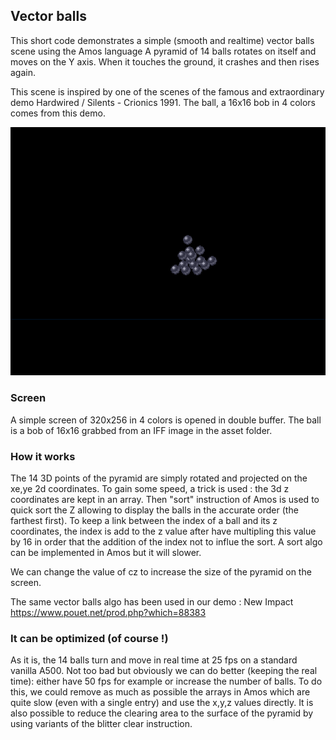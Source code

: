 ## Vector balls

This short code demonstrates a simple (smooth and realtime) vector balls scene using the Amos language
A pyramid of 14 balls rotates on itself and moves on the Y axis. When it touches the ground, it crashes and then rises again.

This scene is inspired by one of the scenes of the famous and extraordinary demo Hardwired / Silents - Crionics 1991.
The ball, a 16x16 bob in 4 colors comes from this demo.

![Basic vector balls](readImg/vectorBalls.png)

### Screen

A simple screen of 320x256 in 4 colors is opened in double buffer.
The ball is a bob of 16x16 grabbed from an IFF image in the asset folder.

### How it works

The 14 3D points of the pyramid are simply rotated and projected on the xe,ye 2d coordinates.
To gain some speed, a trick is used : the 3d z coordinates are kept in an array. Then "sort" instruction of Amos is used to quick sort the Z allowing to display the balls in the accurate order (the farthest first).
To keep a link between the index of a ball and its z coordinates, the index is add to the z value after have multipling this value by 16 in order that the addition of the index not to influe the sort.
A sort algo can be implemented in Amos but it will slower.

We can change the value of cz to increase the size of the pyramid on the screen.

The same vector balls algo has been used in our demo : New Impact https://www.pouet.net/prod.php?which=88383

### It can be optimized (of course !)

As it is, the 14 balls turn and move in real time at 25 fps on a standard vanilla A500.
Not too bad but obviously we can do better (keeping the real time): either have 50 fps for example or increase the number of balls.
To do this, we could remove as much as possible the arrays in Amos which are quite slow (even with a single entry) and use the x,y,z values directly.
It is also possible to reduce the clearing area to the surface of the pyramid by using variants of the blitter clear instruction.


